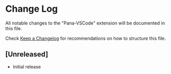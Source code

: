 # Change Log

All notable changes to the "Pana-VSCode" extension will be documented in this file.

Check [Keep a Changelog](http://keepachangelog.com/) for recommendations on how to structure this file.

## [Unreleased]

- Initial release